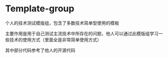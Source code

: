 # Template-group
个人的技术测试模版组，包含了多数技术简单型使用的模板

主要作用是用于自己测试主流技术中所存在的问题，他人可以通过此模版组学习一些技术的使用方式（里面全是非常简单使用方式）

其中部分代码参考了他人的开源代码
